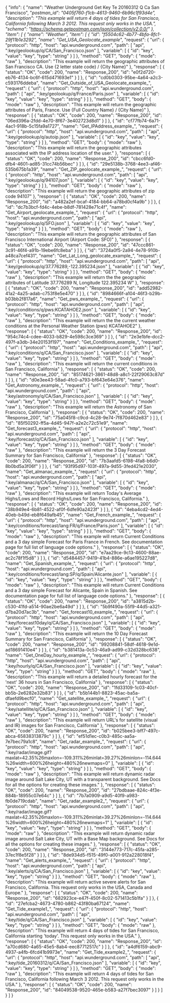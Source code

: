 {
  "info": {
    "name": "Weather Underground Get Key Te 20160312 Q Ca San Francisco",
    "_postman_id": "0405f760-f1cb-4613-9460-6b96c1f93d4e",
    "description": "This example will return 4 days of tides for San Francisco, California following March 3 2012.    This request only works in the USA.",
    "schema": "https://schema.getpostman.com/json/collection/v2.0.0/"
  },
  "item": [
    {
      "name": "Weather",
      "item": [
        {
          "id": "f5504c62-4b77-4bfa-8fc1-29f11b1e3292",
          "name": "Get_USA_Geolocate_example_",
          "request": {
            "url": {
              "protocol": "http",
              "host": "api.wunderground.com",
              "path": [
                "api",
                ":key/geolookup/q/CA/San_Francisco.json"
              ],
              "variable": [
                {
                  "id": "key",
                  "value": "key",
                  "type": "string"
                }
              ]
            },
            "method": "GET",
            "body": {
              "mode": "raw"
            },
            "description": "This example will return the geographic attributes of San Francisco CA.    Use {2 letter state code} /    {City Name}"
          },
          "response": [
            {
              "status": "OK",
              "code": 200,
              "name": "Response_200",
              "id": "e0f2d720-eb76-4134-bc6f-615d471693e1"
            }
          ]
        },
        {
          "id": "cd0b0303-95be-4a64-a2c3-c593176ddeba",
          "name": "Get_Outside_of_USA_Geolocate_example_",
          "request": {
            "url": {
              "protocol": "http",
              "host": "api.wunderground.com",
              "path": [
                "api",
                ":key/geolookup/q/France/Paris.json"
              ],
              "variable": [
                {
                  "id": "key",
                  "value": "key",
                  "type": "string"
                }
              ]
            },
            "method": "GET",
            "body": {
              "mode": "raw"
            },
            "description": "This example will return the geographic attributes of Paris, France. Use {Full Country Name} / {City Name}"
          },
          "response": [
            {
              "status": "OK",
              "code": 200,
              "name": "Response_200",
              "id": "06ed396a-2fdd-4e70-8f67-3e402723d8d1"
            }
          ]
        },
        {
          "id": "cf77fb74-6a71-4ac1-918b-5c15fa9a1727",
          "name": "Get_IPAddress_example_",
          "request": {
            "url": {
              "protocol": "http",
              "host": "api.wunderground.com",
              "path": [
                "api",
                ":key/geolookup/q/autoip.json"
              ],
              "variable": [
                {
                  "id": "key",
                  "value": "key",
                  "type": "string"
                }
              ]
            },
            "method": "GET",
            "body": {
              "mode": "raw"
            },
            "description": "This example will return the geographic attributes associated with the IP address location of the user."
          },
          "response": [
            {
              "status": "OK",
              "code": 200,
              "name": "Response_200",
              "id": "cbcc6fd0-dfb4-4601-ad85-31cc74b56bec"
            }
          ]
        },
        {
          "id": "29e5138b-3768-4ee3-af46-535b675b1a39",
          "name": "Get_ZIP_geolocate_example_",
          "request": {
            "url": {
              "protocol": "http",
              "host": "api.wunderground.com",
              "path": [
                "api",
                ":key/geolookup/q/94107.json"
              ],
              "variable": [
                {
                  "id": "key",
                  "value": "key",
                  "type": "string"
                }
              ]
            },
            "method": "GET",
            "body": {
              "mode": "raw"
            },
            "description": "This example will return the geographic attributes of zip code 94107"
          },
          "response": [
            {
              "status": "OK",
              "code": 200,
              "name": "Response_200",
              "id": "a482a2ef-bcaf-4184-bb64-a78bd0cf4a9b"
            }
          ]
        },
        {
          "id": "dc7b3bcf-fd4c-4ebe-b8df-781428e71c4f",
          "name": "Get_Airport_geolocate_example_",
          "request": {
            "url": {
              "protocol": "http",
              "host": "api.wunderground.com",
              "path": [
                "api",
                ":key/geolookup/q/SFO.json"
              ],
              "variable": [
                {
                  "id": "key",
                  "value": "key",
                  "type": "string"
                }
              ]
            },
            "method": "GET",
            "body": {
              "mode": "raw"
            },
            "description": "This example will return the geographic attributes of San Francisco International Airport (Airport Code: SFO)"
          },
          "response": [
            {
              "status": "OK",
              "code": 200,
              "name": "Response_200",
              "id": "47ccc861-3c91-46f4-a91b-19ebe6fc8eba"
            }
          ]
        },
        {
          "id": "3724a0f5-2a94-4e78-910b-a48ca7cef431",
          "name": "Get_Lat_Long_geolocate_example_",
          "request": {
            "url": {
              "protocol": "http",
              "host": "api.wunderground.com",
              "path": [
                "api",
                ":key/geolookup/q/37.776289,-122.395234.json"
              ],
              "variable": [
                {
                  "id": "key",
                  "value": "key",
                  "type": "string"
                }
              ]
            },
            "method": "GET",
            "body": {
              "mode": "raw"
            },
            "description": "This example will return the the geographic attributes of Latitude 37.776289 N, Longitude 122.395234 W"
          },
          "response": [
            {
              "status": "OK",
              "code": 200,
              "name": "Response_200",
              "id": "add52982-41a2-4a25-adab-c753f8e5e470"
            }
          ]
        },
        {
          "id": "8984666f-a104-46f3-b29b-b03bb2f817a6",
          "name": "Get_pws_example_",
          "request": {
            "url": {
              "protocol": "http",
              "host": "api.wunderground.com",
              "path": [
                "api",
                ":key/conditions/q/pws:KCATAHOE2.json"
              ],
              "variable": [
                {
                  "id": "key",
                  "value": "key",
                  "type": "string"
                }
              ]
            },
            "method": "GET",
            "body": {
              "mode": "raw"
            },
            "description": "This example will return the the current weather conditions at the Personal Weather Station (pws) KCATAHOE2"
          },
          "response": [
            {
              "status": "OK",
              "code": 200,
              "name": "Response_200",
              "id": "954c74c4-cdee-4033-b829-4e598c3ce369"
            }
          ]
        },
        {
          "id": "2e3e1bfe-dcc2-497f-a3db-34e20153f197",
          "name": "Get_Conditions_example_",
          "request": {
            "url": {
              "protocol": "http",
              "host": "api.wunderground.com",
              "path": [
                "api",
                ":key/conditions/q/CA/San_Francisco.json"
              ],
              "variable": [
                {
                  "id": "key",
                  "value": "key",
                  "type": "string"
                }
              ]
            },
            "method": "GET",
            "body": {
              "mode": "raw"
            },
            "description": "This example will return the current conditions in San Francisco, California"
          },
          "response": [
            {
              "status": "OK",
              "code": 200,
              "name": "Response_200",
              "id": "85174621-3861-48d8-a8c1-22f29063c87d"
            }
          ]
        },
        {
          "id": "d0e3ee43-58ad-4fc0-a793-bf643e64e376",
          "name": "Get_Astronomy_example_",
          "request": {
            "url": {
              "protocol": "http",
              "host": "api.wunderground.com",
              "path": [
                "api",
                ":key/astronomy/q/CA/San_Francisco.json"
              ],
              "variable": [
                {
                  "id": "key",
                  "value": "key",
                  "type": "string"
                }
              ]
            },
            "method": "GET",
            "body": {
              "mode": "raw"
            },
            "description": "This example will return the Astronomy of San Francisco, California"
          },
          "response": [
            {
              "status": "OK",
              "code": 200,
              "name": "Response_200",
              "id": "75a045f8-c9cd-4c28-9e74-7f870d462e83"
            }
          ]
        },
        {
          "id": "85f50292-ff5a-4d45-947f-a2e2c72c51e9",
          "name": "Get_forecast3_example_",
          "request": {
            "url": {
              "protocol": "http",
              "host": "api.wunderground.com",
              "path": [
                "api",
                ":key/forecast/q/CA/San_Francisco.json"
              ],
              "variable": [
                {
                  "id": "key",
                  "value": "key",
                  "type": "string"
                }
              ]
            },
            "method": "GET",
            "body": {
              "mode": "raw"
            },
            "description": "This example will return the 3 Day Forecast Summary for San Francisco, California"
          },
          "response": [
            {
              "status": "OK",
              "code": 200,
              "name": "Response_200",
              "id": "7b3aafd5-6198-4fa8-b6d0-8b0bd5a3f06f"
            }
          ]
        },
        {
          "id": "93f95d97-103f-497a-9d55-3fed421e2030",
          "name": "Get_almanac_example_",
          "request": {
            "url": {
              "protocol": "http",
              "host": "api.wunderground.com",
              "path": [
                "api",
                ":key/almanac/q/CA/San_Francisco.json"
              ],
              "variable": [
                {
                  "id": "key",
                  "value": "key",
                  "type": "string"
                }
              ]
            },
            "method": "GET",
            "body": {
              "mode": "raw"
            },
            "description": "This example will return Today's Average Highs/Lows and Record Highs/Lows for San Francisco, California."
          },
          "response": [
            {
              "status": "OK",
              "code": 200,
              "name": "Response_200",
              "id": "38b949e4-6b81-4522-af0f-6dfe90a2423f"
            }
          ]
        },
        {
          "id": "4eba4cd2-4ed4-40eb-b49d-eb8f649afb45",
          "name": "Get_French_example_",
          "request": {
            "url": {
              "protocol": "http",
              "host": "api.wunderground.com",
              "path": [
                "api",
                ":key/conditions/forecast/lang:FR/q/France/Paris.json"
              ],
              "variable": [
                {
                  "id": "key",
                  "value": "key",
                  "type": "string"
                }
              ]
            },
            "method": "GET",
            "body": {
              "mode": "raw"
            },
            "description": "This example will return Current Conditions and a 3 day simple Forecast for Paris France in French. See documentation page for full list of language code options."
          },
          "response": [
            {
              "status": "OK",
              "code": 200,
              "name": "Response_200",
              "id": "e7aa29ce-9c13-4600-88ae-ac2c78f1f5d8"
            }
          ]
        },
        {
          "id": "d5484457-9419-41b4-886e-a6ae195227d8",
          "name": "Get_Spanish_example_",
          "request": {
            "url": {
              "protocol": "http",
              "host": "api.wunderground.com",
              "path": [
                "api",
                ":key/conditions/forecast/lang:SP/q/Spain/Alicante.json"
              ],
              "variable": [
                {
                  "id": "key",
                  "value": "key",
                  "type": "string"
                }
              ]
            },
            "method": "GET",
            "body": {
              "mode": "raw"
            },
            "description": "This example will return Current Conditions and a 3 day simple Forecast for Alicante, Spain in Spanish. See documentation page for full list of language code options."
          },
          "response": [
            {
              "status": "OK",
              "code": 200,
              "name": "Response_200",
              "id": "a3815d2b-c530-41fd-a514-90ae2be6a49d"
            }
          ]
        },
        {
          "id": "5b9f490a-55f9-44d5-a321-d7ba20d7ac3b",
          "name": "Get_forecast10_example_",
          "request": {
            "url": {
              "protocol": "http",
              "host": "api.wunderground.com",
              "path": [
                "api",
                ":key/forecast10day/q/CA/San_Francisco.json"
              ],
              "variable": [
                {
                  "id": "key",
                  "value": "key",
                  "type": "string"
                }
              ]
            },
            "method": "GET",
            "body": {
              "mode": "raw"
            },
            "description": "This example will return the 10 Day Forecast Summary for San Francisco, California"
          },
          "response": [
            {
              "status": "OK",
              "code": 200,
              "name": "Response_200",
              "id": "99208841-58df-4618-9e1d-ad18691410e4"
            }
          ]
        },
        {
          "id": "b381413a-0c53-46a9-ad99-c32d328bc638",
          "name": "Get_OneDay_hourly_example_",
          "request": {
            "url": {
              "protocol": "http",
              "host": "api.wunderground.com",
              "path": [
                "api",
                ":key/hourly/q/CA/San_Francisco.json"
              ],
              "variable": [
                {
                  "id": "key",
                  "value": "key",
                  "type": "string"
                }
              ]
            },
            "method": "GET",
            "body": {
              "mode": "raw"
            },
            "description": "This example will return a detailed hourly forecast for the 'next' 36 hours in San Francisco, California"
          },
          "response": [
            {
              "status": "OK",
              "code": 200,
              "name": "Response_200",
              "id": "1fd33109-1c03-40cf-bb5b-2e6282e32b83"
            }
          ]
        },
        {
          "id": "b5b144b1-8823-45ac-ba5a-dfaefd9becf0",
          "name": "Get_satellite_example_",
          "request": {
            "url": {
              "protocol": "http",
              "host": "api.wunderground.com",
              "path": [
                "api",
                ":key/satellite/q/CA/San_Francisco.json"
              ],
              "variable": [
                {
                  "id": "key",
                  "value": "key",
                  "type": "string"
                }
              ]
            },
            "method": "GET",
            "body": {
              "mode": "raw"
            },
            "description": "This example will return URL's for satellite (visual and IR) images for San Francisco, California"
          },
          "response": [
            {
              "status": "OK",
              "code": 200,
              "name": "Response_200",
              "id": "b025bee3-bff7-497c-abca-65838313879c"
            }
          ]
        },
        {
          "id": "ef51d1ec-c0b3-485c-aa5a-7e7bec79a1c8",
          "name": "Get_radar_example_",
          "request": {
            "url": {
              "protocol": "http",
              "host": "api.wunderground.com",
              "path": [
                "api",
                ":key/radar/image.gif?maxlat=42.35%26maxlon=-109.311%26minlat=39.27%26minlon=-114.644%26width=600%26height=480%26newmaps=0"
              ],
              "variable": [
                {
                  "id": "key",
                  "value": "key",
                  "type": "string"
                }
              ]
            },
            "method": "GET",
            "body": {
              "mode": "raw"
            },
            "description": "This example will return dynamic radar image around Salt Lake City, UT with a transparent background. See Docs for all the options for creating these images."
          },
          "response": [
            {
              "status": "OK",
              "code": 200,
              "name": "Response_200",
              "id": "27bdbaae-824c-4f3e-884b-18955c07e64c"
            }
          ]
        },
        {
          "id": "7b7a0909-a9d5-40f9-a983-fb0de719cdab",
          "name": "Get_radar_example2_",
          "request": {
            "url": {
              "protocol": "http",
              "host": "api.wunderground.com",
              "path": [
                "api",
                ":key/radar/image.gif?maxlat=42.35%26maxlon=-109.311%26minlat=39.27%26minlon=-114.644%26width=600%26height=480%26newmaps=1"
              ],
              "variable": [
                {
                  "id": "key",
                  "value": "key",
                  "type": "string"
                }
              ]
            },
            "method": "GET",
            "body": {
              "mode": "raw"
            },
            "description": "This example will return dynamic radar image around Salt Lake City, UT with a Base Map background. See Docs for all the options for creating these images."
          },
          "response": [
            {
              "status": "OK",
              "code": 200,
              "name": "Response_200",
              "id": "3144e773-717c-45fa-a285-37ec1f8e5f28"
            }
          ]
        },
        {
          "id": "8de934d5-f515-49f0-a001-912a228018f4",
          "name": "Get_alerts_example_",
          "request": {
            "url": {
              "protocol": "http",
              "host": "api.wunderground.com",
              "path": [
                "api",
                ":key/alerts/q/CA/San_Francisco.json"
              ],
              "variable": [
                {
                  "id": "key",
                  "value": "key",
                  "type": "string"
                }
              ]
            },
            "method": "GET",
            "body": {
              "mode": "raw"
            },
            "description": "This example will return active severe alerts for San Francisco, California.    This request only works in the USA, Canada and Europe."
          },
          "response": [
            {
              "status": "OK",
              "code": 200,
              "name": "Response_200",
              "id": "682923ce-e47f-450f-8c02-571413c5b1fa"
            }
          ]
        },
        {
          "id": "27efcba2-4673-4780-b862-43f80ba67124",
          "name": "Get_Tide_example1_",
          "request": {
            "url": {
              "protocol": "http",
              "host": "api.wunderground.com",
              "path": [
                "api",
                ":key/tide/q/CA/San_Francisco.json"
              ],
              "variable": [
                {
                  "id": "key",
                  "value": "key",
                  "type": "string"
                }
              ]
            },
            "method": "GET",
            "body": {
              "mode": "raw"
            },
            "description": "This example will return 4 days of tides for San Francisco, California starting 'today'.    This request only works in the USA."
          },
          "response": [
            {
              "status": "OK",
              "code": 200,
              "name": "Response_200",
              "id": "a70cd680-4a65-45e5-8ab4-eec87712517c"
            }
          ]
        },
        {
          "id": "a4df6159-abc9-4937-a4fb-6fcd41b9973e",
          "name": "Get_Tide_example2_",
          "request": {
            "url": {
              "protocol": "http",
              "host": "api.wunderground.com",
              "path": [
                "api",
                ":key/tide_20160312/q/CA/San_Francisco.json"
              ],
              "variable": [
                {
                  "id": "key",
                  "value": "key",
                  "type": "string"
                }
              ]
            },
            "method": "GET",
            "body": {
              "mode": "raw"
            },
            "description": "This example will return 4 days of tides for San Francisco, California following March 3 2012.    This request only works in the USA."
          },
          "response": [
            {
              "status": "OK",
              "code": 200,
              "name": "Response_200",
              "id": "84049538-9520-465e-b583-a27f7bec3097"
            }
          ]
        }
      ]
    }
  ]
}